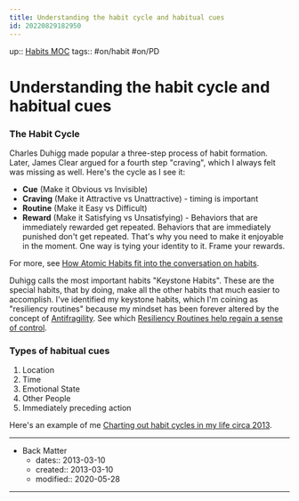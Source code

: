 ```yaml
---
title: Understanding the habit cycle and habitual cues
id: 20220829182950
---
```

up:: [Habits MOC]([[20220905183035]])
tags:: #on/habit #on/PD 

# Understanding the habit cycle and habitual cues
### The Habit Cycle
Charles Duhigg made popular a three-step process of habit formation. Later, James Clear argued for a fourth step "craving", which I always felt was missing as well. Here's the cycle as I see it:

- **Cue** (Make it Obvious vs Invisible)
- **Craving** (Make it Attractive vs Unattractive) - timing is important
- **Routine** (Make it Easy vs Difficult)
- **Reward** (Make it Satisfying vs Unsatisfying) - Behaviors that are immediately rewarded get repeated. Behaviors that are immediately punished don't get repeated. That's why you need to make it enjoyable in the moment. One way is tying your identity to it. Frame your rewards.

For more, see [How Atomic Habits fit into the conversation on habits]([[20220830001621]]).

Duhigg calls the most important habits "Keystone Habits". These are the special habits, that by doing, make all the other habits that much easier to accomplish. I've identified my keystone habits, which I'm coining as "resiliency routines" because my mindset has been forever altered by the concept of [Antifragility]([[20220829222053]]). See which [Resiliency Routines help regain a sense of control]([[20220829190610]]).

### Types of habitual cues
1. Location
2. Time
3. Emotional State
4. Other People
5. Immediately preceding action

Here's an example of me [Charting out habit cycles in my life circa 2013]([[20220829195023]]).

---

- Back Matter
	- dates:: 2013-03-10
	- created:: 2013-03-10
	- modified:: 2020-05-28

---